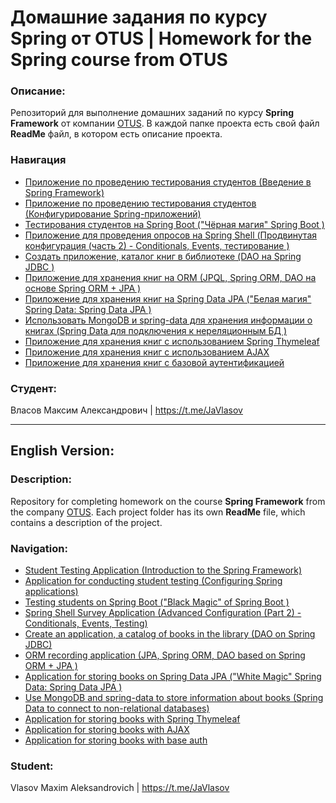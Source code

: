 # Домашние задания по курсу Spring от OTUS | Homework for the Spring course from OTUS 

### Описание: 
Репозиторий для выполнение домашних заданий по курсу **Spring Framework** от компании [OTUS](https://otus.ru/).
В каждой папке проекта есть свой файл **ReadMe** файл, в котором есть описание проекта.

### Навигация
* [Приложение по проведению тестирования студентов (Введение в Spring Framework)](https://github.com/VlasovM/2023-11-otus-spring-vlasov/tree/master/springXMLConfig)
* [Приложение по проведению тестирования студентов (Конфигурирование Spring-приложений)](https://github.com/VlasovM/2023-11-otus-spring-vlasov/tree/master/springAnnotationConfig)
* [Тестирования студентов на Spring Boot ("Чёрная магия" Spring Boot )](https://github.com/VlasovM/2023-11-otus-spring-vlasov/tree/master/springBootCSVParser)
* [Приложение для проведения опросов на Spring Shell (Продвинутая конфигурация (часть 2) - Conditionals, Events, тестирование )](https://github.com/VlasovM/2023-11-otus-spring-vlasov/tree/master/springShell)
* [Создать приложение, каталог книг в библиотеке (DAO на Spring JDBC )](https://github.com/VlasovM/2023-11-otus-spring-vlasov/tree/master/springJDBC)
* [Приложение для хранения книг на ORM (JPQL, Spring ORM, DAO на основе Spring ORM + JPA )](https://github.com/VlasovM/2023-11-otus-spring-vlasov/tree/master/springJPA)
* [Приложение для хранения книг на Spring Data JPA ("Белая магия" Spring Data: Spring Data JPA )](https://github.com/VlasovM/2023-11-otus-spring-vlasov/tree/master/springDataJPA)
* [Использовать MongoDB и spring-data для хранения информации о книгах (Spring Data для подключения к нереляционным БД )](https://github.com/VlasovM/2023-11-otus-spring-vlasov/tree/master/springMongoDB)
* [Приложение для хранения книг с использованием Spring Thymeleaf](https://github.com/VlasovM/2023-11-otus-spring-vlasov/tree/master/springThymeleaf)
* [Приложение для хранения книг с использованием AJAX](https://github.com/VlasovM/2023-11-otus-spring-vlasov/tree/master/springAjax)
* [Приложение для хранения книг с базовой аутентификацией](https://github.com/VlasovM/2023-11-otus-spring-vlasov/tree/master/baseAuth)

### Студент: 
Власов Максим Александрович | https://t.me/JaVlasov

---
## English Version:

### Description:
Repository for completing homework on the course **Spring Framework** from the company [OTUS](https://otus.ru/).
Each project folder has its own **ReadMe** file, which contains a description of the project.

### Navigation:
* [Student Testing Application (Introduction to the Spring Framework)](https://github.com/VlasovM/2023-11-otus-spring-vlasov/tree/master/springXMLConfig)
* [Application for conducting student testing (Configuring Spring applications)](https://github.com/VlasovM/2023-11-otus-spring-vlasov/tree/master/springAnnotationConfig)
* [Testing students on Spring Boot ("Black Magic" of Spring Boot )](https://github.com/VlasovM/2023-11-otus-spring-vlasov/tree/master/springBootCSVParser)
* [Spring Shell Survey Application (Advanced Configuration (Part 2) - Conditionals, Events, Testing)](https://github.com/VlasovM/2023-11-otus-spring-vlasov/tree/master/springShell)
* [Create an application, a catalog of books in the library (DAO on Spring JDBC)](https://github.com/VlasovM/2023-11-otus-spring-vlasov/tree/master/springJDBC)
* [ORM recording application (JPA, Spring ORM, DAO based on Spring ORM + JPA )](https://github.com/VlasovM/2023-11-otus-spring-vlasov/tree/master/springJPA)
* [Application for storing books on Spring Data JPA ("White Magic" Spring Data: Spring Data JPA )](https://github.com/VlasovM/2023-11-otus-spring-vlasov/tree/master/springDataJPA)
* [Use MongoDB and spring-data to store information about books (Spring Data to connect to non-relational databases)](https://github.com/VlasovM/2023-11-otus-spring-vlasov/tree/master/springMongoDB)
* [Application for storing books with Spring Thymeleaf](https://github.com/VlasovM/2023-11-otus-spring-vlasov/tree/master/springThymeleaf)
* [Application for storing books with AJAX](https://github.com/VlasovM/2023-11-otus-spring-vlasov/tree/master/springAjax)
* [Application for storing books with base auth](https://github.com/VlasovM/2023-11-otus-spring-vlasov/tree/master/baseAuth)

### Student: 
Vlasov Maxim Aleksandrovich | https://t.me/JaVlasov
